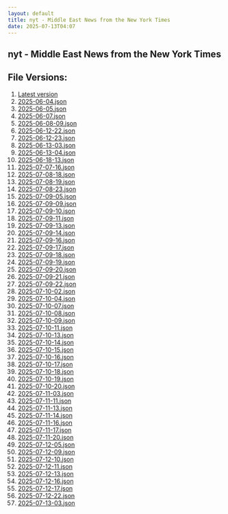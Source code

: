 ```yaml
---
layout: default
title: nyt - Middle East News from the New York Times
date: 2025-07-13T04:07
---
```


## nyt - Middle East News from the New York Times

<div id="data-chart"></div>
<div id="data-table"></div>
<script>
document.addEventListener('DOMContentLoaded', function(){
  document.getElementById('data-table').textContent = 'This source isn't supported for tables yet.';
});
</script>

## File Versions:
1. [Latest version](./latest.json)
2. [2025-06-04.json](./2025-06-04.json)
3. [2025-06-05.json](./2025-06-05.json)
4. [2025-06-07.json](./2025-06-07.json)
5. [2025-06-08-09.json](./2025-06-08-09.json)
6. [2025-06-12-22.json](./2025-06-12-22.json)
7. [2025-06-12-23.json](./2025-06-12-23.json)
8. [2025-06-13-03.json](./2025-06-13-03.json)
9. [2025-06-13-04.json](./2025-06-13-04.json)
10. [2025-06-18-13.json](./2025-06-18-13.json)
11. [2025-07-07-16.json](./2025-07-07-16.json)
12. [2025-07-08-18.json](./2025-07-08-18.json)
13. [2025-07-08-19.json](./2025-07-08-19.json)
14. [2025-07-08-23.json](./2025-07-08-23.json)
15. [2025-07-09-05.json](./2025-07-09-05.json)
16. [2025-07-09-09.json](./2025-07-09-09.json)
17. [2025-07-09-10.json](./2025-07-09-10.json)
18. [2025-07-09-11.json](./2025-07-09-11.json)
19. [2025-07-09-13.json](./2025-07-09-13.json)
20. [2025-07-09-14.json](./2025-07-09-14.json)
21. [2025-07-09-16.json](./2025-07-09-16.json)
22. [2025-07-09-17.json](./2025-07-09-17.json)
23. [2025-07-09-18.json](./2025-07-09-18.json)
24. [2025-07-09-19.json](./2025-07-09-19.json)
25. [2025-07-09-20.json](./2025-07-09-20.json)
26. [2025-07-09-21.json](./2025-07-09-21.json)
27. [2025-07-09-22.json](./2025-07-09-22.json)
28. [2025-07-10-02.json](./2025-07-10-02.json)
29. [2025-07-10-04.json](./2025-07-10-04.json)
30. [2025-07-10-07.json](./2025-07-10-07.json)
31. [2025-07-10-08.json](./2025-07-10-08.json)
32. [2025-07-10-09.json](./2025-07-10-09.json)
33. [2025-07-10-11.json](./2025-07-10-11.json)
34. [2025-07-10-13.json](./2025-07-10-13.json)
35. [2025-07-10-14.json](./2025-07-10-14.json)
36. [2025-07-10-15.json](./2025-07-10-15.json)
37. [2025-07-10-16.json](./2025-07-10-16.json)
38. [2025-07-10-17.json](./2025-07-10-17.json)
39. [2025-07-10-18.json](./2025-07-10-18.json)
40. [2025-07-10-19.json](./2025-07-10-19.json)
41. [2025-07-10-20.json](./2025-07-10-20.json)
42. [2025-07-11-03.json](./2025-07-11-03.json)
43. [2025-07-11-11.json](./2025-07-11-11.json)
44. [2025-07-11-13.json](./2025-07-11-13.json)
45. [2025-07-11-14.json](./2025-07-11-14.json)
46. [2025-07-11-16.json](./2025-07-11-16.json)
47. [2025-07-11-17.json](./2025-07-11-17.json)
48. [2025-07-11-20.json](./2025-07-11-20.json)
49. [2025-07-12-05.json](./2025-07-12-05.json)
50. [2025-07-12-09.json](./2025-07-12-09.json)
51. [2025-07-12-10.json](./2025-07-12-10.json)
52. [2025-07-12-11.json](./2025-07-12-11.json)
53. [2025-07-12-13.json](./2025-07-12-13.json)
54. [2025-07-12-16.json](./2025-07-12-16.json)
55. [2025-07-12-17.json](./2025-07-12-17.json)
56. [2025-07-12-22.json](./2025-07-12-22.json)
57. [2025-07-13-03.json](./2025-07-13-03.json)

